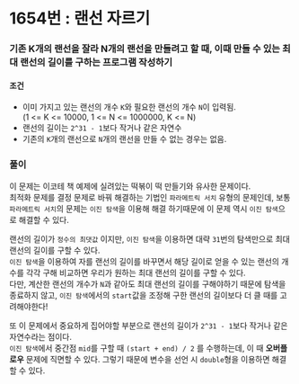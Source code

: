 # 1654번 : 랜선 자르기
### 기존 K개의 랜선을 잘라 N개의 랜선을 만들려고 할 때, 이때 만들 수 있는 최대 랜선의 길이를 구하는 프로그램 작성하기 
#### 조건
- 이미 가지고 있는 랜선의 개수 ```K```와 필요한 랜선의 개수 ```N```이 입력됨.  
  (1 <= K <= 10000, 1 <= N <= 1000000, K <= N)
- 랜선의 길이는 ```2^31 - 1```보다 작거나 같은 자연수
- 기존의 ```K```개의 랜선으로 ```N```개의 랜선을 만들 수 없는 경우는 없음.
### 풀이  
이 문제는 이코테 책 예제에 실려있는 떡볶이 떡 만들기와 유사한 문제이다.  
최적화 문제를 결정 문제로 바꿔 해결하는 기법인 ```파라메트릭 서치``` 유형의 문제인데, 보통 ```파라메트릭 서치```의 문제는 ```이진 탐색```을 이용해 해결 하기때문에 이 문제 역시 ```이진 탐색```으로 해결할 수 있다.  

랜선의 길이가 ```정수의 최댓값``` 이지만, ```이진 탐색```을 이용하면 대략 ```31```번의 탐색만으로 최대 랜선의 길이를 구할 수 있다.  
```이진 탐색```을 이용하여 자를 랜선의 길이를 바꾸면서 해당 길이로 얻을 수 있는 랜선의 개수를 각각 구해 비교하면 우리가 원하는 최대 랜선의 길이를 구할 수 있다.  
다만, 계산한 랜선의 개수가 ```N```과 같아도 최대 랜선의 길이를 구해야하기 때문에 탐색을 종료하지 않고, ```이진 탐색```에서의 ```start```값을 조정해 구한 랜선의 길이보다 더 클 때를 고려해야한다!  

또 이 문제에서 중요하게 집어야할 부분으로 랜선의 길이가 ```2^31 - 1```보다 작거나 같은 자연수라는 점이다.  
```이진 탐색```에서 중간점 ```mid```를 구할 때 ```(start + end) / 2``` 를 수행하는데, 이 때 **오버플로우** 문제에 직면할 수 있다. 그렇기 때문에 변수을 선언 시 ```double```형을 이용하면 해결할 수 있다.

